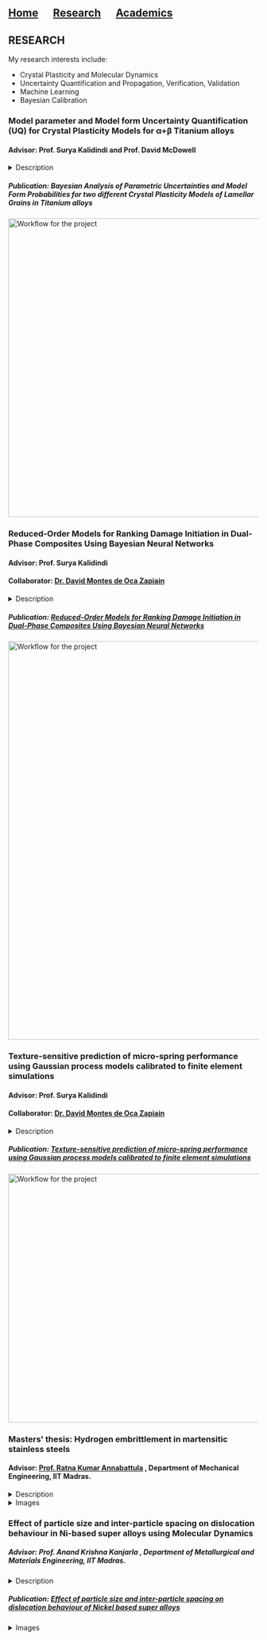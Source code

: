 ## [Home](https://avenkatraman31.github.io/)&nbsp;&nbsp;&nbsp;&nbsp;&nbsp;&nbsp;[Research](https://avenkatraman31.github.io/research.html)&nbsp;&nbsp;&nbsp;&nbsp;&nbsp;&nbsp;[Academics](https://avenkatraman31.github.io/academics.html)

## RESEARCH
My research interests include:
- Crystal Plasticity and Molecular Dynamics
- Uncertainty Quantification and Propagation, Verification, Validation
- Machine Learning 
- Bayesian Calibration

### Model parameter and Model form Uncertainty Quantification (UQ) for Crystal Plasticity Models for α+β Titanium alloys
#### Advisor: Prof. Surya Kalidindi and Prof. David McDowell

<details>
<summary>Description</summary>
We present a comprehensive framework for assessment of model parameter and model form uncertainty for Crystal Plasticity (CP) Models that describe the effective mechanical response of the lamellar colonies of  α+β Titanium alloys. This is motivated by the gaps that currently exist in the understanding of the effective constitutive response of the lamellar grains. This work involved
(1) CP-FE simulations of spherical nanoindentation to estimate the nanoindentation Yield for different sets of material properties, (2) Development of a Gaussian Process Regression (GPR) Surrogate Model for the Yield, as a function of the supplied material properties, (3) Bayesian calibration of the CP models using MCMC sampling by probing the GPR model using different configurations of material properties to estimate their optimum along with UQ, (4) Bayesian Model Selection for Model form Uncertainty Quantification,(5) Estimation of Model discrepancy and correlation to deformation micromechanisms
</details>

##### Publication: Bayesian Analysis of Parametric Uncertainties and Model Form Probabilities for two different Crystal Plasticity Models of Lamellar Grains in Titanium alloys
<img src="https://avenkatraman31.github.io/lamellar.svg" 
alt="Workflow for the project" style="width: 800px;height: 600px;"/>

### Reduced-Order Models for Ranking Damage Initiation in Dual-Phase Composites Using Bayesian Neural Networks
#### Advisor: Prof. Surya Kalidindi
#### Collaborator: [Dr. David Montes de Oca Zapiain](https://scholar.google.com/citations?user=fbthy5AAAAAJ&hl=en)

<details>
<summary>Description</summary>
In this paper, we explore the merits of the application of the VBI–NN approach for building ROMs to capture the quantitative correlations between the microstructure and its resistance to damage initiation. Specifically, we demonstrate the viability of formulating a VBI–NN–ROM (i.e., variational Bayesian inference-incorporated feedforward neural network-based reduced-order model) that is able to accurately capture and reflect the microstructure sensitivity of the resistance to damage initiation of dual-phase composites in a rigorous probabilistic framework. The VBI–NN–ROM is critically validated by suitable comparisons with FE-based ground-truth estimation for selected, digitally created RVEs.
</details>

##### Publication: [Reduced-Order Models for Ranking Damage Initiation in Dual-Phase Composites Using Bayesian Neural Networks](https://doi.org/10.1007/s11837-020-04387-y)

<img src="https://avenkatraman31.github.io/damage.svg" 
alt="Workflow for the project" style="width: 1600px;height: 800px;"/>

### Texture-sensitive prediction of micro-spring performance using Gaussian process models calibrated to finite element simulations
#### Advisor: Prof. Surya Kalidindi
#### Collaborator: [Dr. David Montes de Oca Zapiain](https://scholar.google.com/citations?user=fbthy5AAAAAJ&hl=en)

<details>
<summary>Description</summary>
This project explores benefits of building a computationally low-cost surrogate model relating the mechanical performance of micro-springs to crystallographic texture and single-crystal elastic constants. This task is accomplished by leveraging advances in (i) computationally-expensive finite element (FE) models that explicitly incorporates the constitutive response of individual grains in to simulate the overall mechanical response of the micro-spring, (ii) efficient parametrization of the extremely large space of textures using Fourier basis (i.e., generalized spherical harmonics), (iii) sequential design of FE simulations to maximize model fidelity while also minimizing the overall computational expense incurred in generating the data, and (iv) the use of Gaussian process models for incorporating uncertainty quantification into the development of the desired surrogate model. The strategy implemented in this work proved to be remarkably efficient in producing the desired surrogate model. The utility of the surrogate model established in this work is demonstrated with a case study addressing an inverse solution for the specific crystallographic texture that maximizes the micro-spring performance for a selected material, resulting in an 80% improvement.
</details>

##### Publication: [Texture-sensitive prediction of micro-spring performance using Gaussian process models calibrated to finite element simulations](https://doi.org/10.1016/j.matdes.2020.109198)

<img src="https://avenkatraman31.github.io/microspring.jpg" 
alt="Workflow for the project" style="width: 1000px;height: 500px;"/>

### Masters' thesis: Hydrogen embrittlement in martensitic stainless steels
#### Advisor: [Prof. Ratna Kumar Annabattula](https://scholar.google.com/citations?hl=en&user=5oiU2GsAAAAJ&view_op=list_works&sortby=pubdate) , Department of Mechanical Engineering, IIT Madras.    

<details>
<summary>Description</summary>
My thesis involved the study of the effect of hydrogen on strength and toughness of metals. Specifically, I studied the localization of plastic strain around crack-like defects in pre-cracked specimens by modeling the interaction between mechanics and hydrogen diffusion. The material strength was degraded progressively based on a Hydrogen concentration dependent softening expression (which is a key idea in Hydrogen Enhanced Localized Plasticity or HELP). The computational results are compared with analytical and experimental data for validation. To further illustrate the validity of HELP, we have developed a crystal plasticity model for hydrogen diffusion to study the slip accumulation/dislocation pile-up near stress concentration zones. A parametric study is done to determine the orientation dependency of hydrogen diffusion, by varying the crystal lattice orientation. The results are shown to reasonably validate the HELP micromechanism for FCC metals.
</details>

<details>
	<summary>
		Images
	</summary>
<img src="https://avenkatraman31.github.io/hemb.JPG" 
alt="Algorithm for modeling the interaction between mechanics and hydrogen diffusion" style="width: 400px;height: 400px;"/>&nbsp;&nbsp;&nbsp;&nbsp;&nbsp;&nbsp;
<img src="https://avenkatraman31.github.io/crack.JPG" 
alt="Crack tip mesh in ABAQUS" style="width: 400px;height: 400px;"/>&nbsp;&nbsp;&nbsp;&nbsp;&nbsp;&nbsp;
<img src="https://avenkatraman31.github.io/ctodVsTime.JPG" 
alt="CTOD vs time illustrates Hydrogen induced degradation" style="width: 300px;height: 300px;"/>&nbsp;&nbsp;&nbsp;&nbsp;&nbsp;&nbsp;
<img src="https://avenkatraman31.github.io/JVsCtod.JPG" 
alt="J vs CTOD illustrates lower ductile fracture resilience" style="width: 300px;height: 300px;"/>&nbsp;&nbsp;&nbsp;&nbsp;&nbsp;&nbsp;
</details>

### Effect of particle size and inter-particle spacing on dislocation behaviour in Ni-based super alloys using Molecular Dynamics
##### Advisor: Prof. Anand Krishna Kanjarla , Department of Metallurgical and Materials Engineering, IIT Madras.    

<details>
	<summary>
		Description
	</summary>
Ni-based superalloys are very useful for high-temperature applications because of their strength retention capabilities and creep compliance. At moderate volume fractions, the shape of the precipitates (Ni3Al) is usually in the form of thin plate-like structures or cuboids when the fraction of the volume occupied by the precipitate is moderately high. The interaction of dislocations with precipitates can result in climb, bow-out (the so-called orowan bowing) or it could result in the shearing of the precipitate by the dislocation.    
While precipitation hardening has been studied extensively using continuum mechanics, its underlying mechanism in the atomistic scale has not been investigated satisfactorily. The continuum assumption makes use of both long-range and short range forces (ie), those that arise from the intrinsic stress field associated with a screw/edge dislocation or those that arise from the interaction of the dislocation and the particle, which are in turn, thought to originate from the mismatch of the elastic properties between the matrix and precipitate phases. The short-range interactions were studied using the LAMMPS molecular dynamics package. The MD simulations have been done to simulate the effect of precipitate on matrix mechanical properties. The generation of stacking faults and misfits have been investigated and the subsequent strengthening effect has been explained reasonably well, within the confines of the simulation box, by plotting stress-strain response. The strength has been shown proportional to particle size and inter-particle distance. In addition, an estimate of the critical distance for precipitate shearing has been calculated. 
</details>

##### Publication: [Effect of particle size and inter-particle spacing on dislocation behaviour of Nickel based super alloys](https://arxiv.org/abs/1707.04398)

<details>
	<summary>
		Images
	</summary>
	<img src="https://avenkatraman31.github.io/eps_1.PNG" 
	 alt="boundary conditions" style="width: 400px;height: 400px;"/>
 	<img src="https://avenkatraman31.github.io/eps_2.PNG" alt="Orowan Bowing" style="width: 400px;height: 400px;"/>&nbsp;&nbsp;&nbsp;&nbsp;&nbsp;&nbsp;<img src="https://avenkatraman31.github.io/sfault.jpg" alt="Stacking Fault" style="width: 400px;height: 400px;"/>
</details>